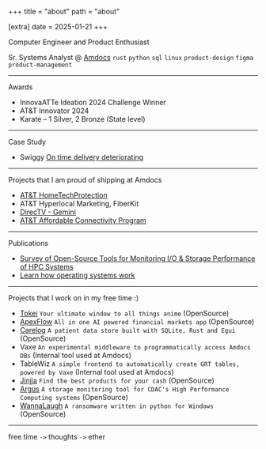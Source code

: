 +++
title = "about"
path = "about"

[extra]
date = 2025-01-21
+++

Computer Engineer and Product Enthusiast

Sr. Systems Analyst @ [Amdocs](https://www.amdocs.com/)
`rust` `python` `sql` `linux` `product-design` `figma` `product-management`

---

Awards

- InnovaATTe Ideation 2024 Challenge Winner
- AT&T Innovator 2024
- Karate – 1 Silver, 2 Bronze (State level)

---

Case Study

- Swiggy [ On time delivery deteriorating](../swiggy-case-study/)

---

Projects that I am proud of shipping at Amdocs

- [AT&T HomeTechProtection](https://www.att.com/offers/hometech-protection/)
- AT&T Hyperlocal Marketing, FiberKit
- [DirecTV - Gemini](https://www.directv.com/technology/gemini/)
- [AT&T Affordable Connectivity Program](https://www.att.com/affordable-connectivity-program/)

---

Publications

- [Survey of Open-Source Tools for Monitoring I/O & Storage Performance of HPC Systems](https://www.researchgate.net/publication/348919968_Survey_of_Open_Source_Tools_for_Monitoring_IO_Storage_Performance_of_HPC_Systems)
- [Learn how operating systems work](https://dev.to/sakshatshinde/learn-how-operating-systems-work-3kog)

---

Projects that I work on in my free time :)

- [Tokei](https://github.com/ScrexyScroo/tokei) `Your ultimate window to all things anime` (OpenSource)
- [ApexFlow](https://github.com/sakshatshinde/ApexFlow) `All in one AI powered financial markets app` (OpenSource)
- [Carelog](https://github.com/sakshatshinde/carelog) `A patient data store built with SQLite, Rust and Egui` (OpenSource)
- Vaxe `An experimental middleware to programmatically access Amdocs DBs` (Internal tool used at Amdocs)
- TableWiz `A simple frontend to automatically create GRT tables, powered by Vaxe` (Internal tool used at Amdocs)
- [Jinjja](https://github.com/sakshatshinde/jinjja) `Find the best products for your cash` (OpenSource)
- [Argus](https://github.com/sakshatshinde/argus) `A storage monitoring tool for CDAC's High Performance Computing systems` (OpenSource)
- [WannaLaugh](https://github.com/sakshatshinde/WannaLaugh) `A ransomware written in python for Windows` (OpenSource)

---

free time `->` thoughts `->` ether
